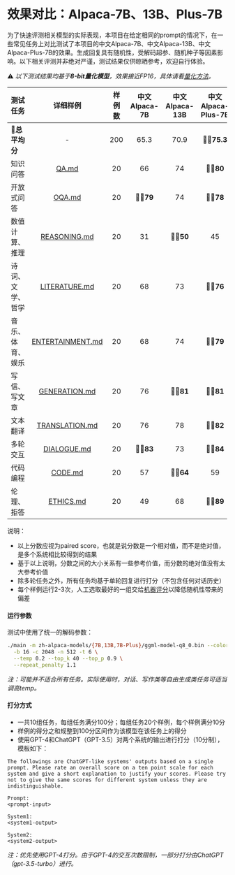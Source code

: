 # 效果对比：Alpaca-7B、13B、Plus-7B

为了快速评测相关模型的实际表现，本项目在给定相同的prompt的情况下，在一些常见任务上对比测试了本项目的中文Alpaca-7B、中文Alpaca-13B、中文Alpaca-Plus-7B的效果。生成回复具有随机性，受解码超参、随机种子等因素影响。以下相关评测并非绝对严谨，测试结果仅供晾晒参考，欢迎自行体验。

⚠️ *以下测试结果均基于**8-bit量化模型**，效果接近FP16，具体请看[量化方法](https://github.com/ymcui/Chinese-LLaMA-Alpaca/wiki/llama.cpp量化部署#关于量化参数上述命令中的最后一个参数)。*

| 测试任务         |                详细样例                | 样例数 | 中文Alpaca-7B | 中文Alpaca-13B | 中文Alpaca-Plus-7B |
| ---------------- | :------------------------------------: | :----: | :-----------: | :------------: | :----------------: |
| **💯总平均分**    |                   -                    |  200   |     65.3      |      70.9      |     **👍🏻75.3**     |
| 知识问答         |            [QA.md](QA.md)            |   20   |      66       |       74       |      **👍🏻80**      |
| 开放式问答       |           [OQA.md](OQA.md)           |   20   |   **👍🏻79**    |       74       |      **👍🏻78**      |
| 数值计算、推理   |     [REASONING.md](REASONING.md)     |   20   |      31       |    **👍🏻50**    |         45         |
| 诗词、文学、哲学 |    [LITERATURE.md](LITERATURE.md)    |   20   |      68       |       73       |      **👍🏻76**      |
| 音乐、体育、娱乐 | [ENTERTAINMENT.md](ENTERTAINMENT.md) |   20   |      68       |       74       |      **👍🏻79**      |
| 写信、写文章     |    [GENERATION.md](GENERATION.md)    |   20   |      76       |    **👍🏻81**    |      **👍🏻81**      |
| 文本翻译         |   [TRANSLATION.md](TRANSLATION.md)   |   20   |      76       |       78       |      **👍🏻82**      |
| 多轮交互         |      [DIALOGUE.md](DIALOGUE.md)      |   20   |   **👍🏻83**    |       73       |      **👍🏻84**      |
| 代码编程         |          [CODE.md](CODE.md)          |   20   |      57       |    **👍🏻64**    |         59         |
| 伦理、拒答       |        [ETHICS.md](ETHICS.md)        |   20   |      49       |       68       |      **👍🏻89**      |

说明：

- 以上分数应视为paired score，也就是说分数是一个相对值，而不是绝对值，是多个系统相比较得到的结果
- 基于以上说明，分数之间的大小关系有一些参考价值，而分数的绝对值没有太大参考价值
- 除多轮任务之外，所有任务均基于单轮回复进行打分（不包含任何对话历史）
- 每个样例运行2-3次，人工选取最好的一组交给[机器评分](#打分方式)以降低随机性带来的偏差

#### 运行参数

测试中使用了统一的解码参数：
```bash
./main -m zh-alpaca-models/{7B,13B,7B-Plus}/ggml-model-q8_0.bin --color -f ./prompts/alpaca.txt -ins \
  -b 16 -c 2048 -n 512 -t 6 \
  --temp 0.2 --top_k 40 --top_p 0.9 \
  --repeat_penalty 1.1
```

*注：可能并不适合所有任务。实际使用时，对话、写作类等自由生成类任务可适当调高temp。*

#### 打分方式

- 一共10组任务，每组任务满分100分；每组任务20个样例，每个样例满分10分
- 样例的得分之和规整到100分区间作为该模型在该任务上的得分
- 使用GPT-4和ChatGPT（GPT-3.5）对两个系统的输出进行打分（10分制），模板如下：

```
The followings are ChatGPT-like systems' outputs based on a single prompt. Please rate an overall score on a ten point scale for each system and give a short explanation to justify your scores. Please try not to give the same scores for different system unless they are indistinguishable.

Prompt:
<prompt-input>

System1:
<system1-output>

System2:
<system2-output>
```

*注：优先使用GPT-4打分。由于GPT-4的交互次数限制，一部分打分由ChatGPT（gpt-3.5-turbo）进行。*
